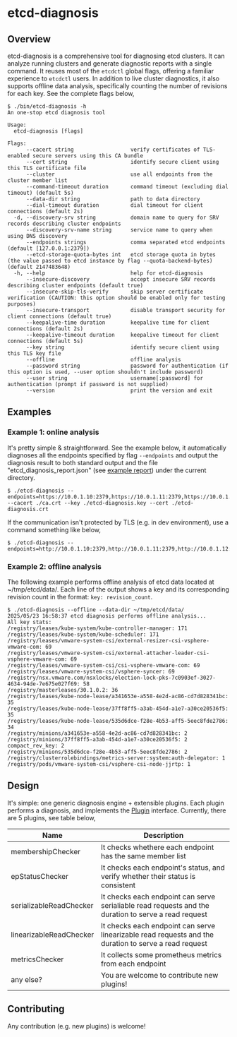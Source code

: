 # etcd-diagnosis

## Overview
etcd-diagnosis is a comprehensive tool for diagnosing etcd clusters. It can analyze running clusters and
generate diagnostic reports with a single command. It reuses most of the `etcdctl` global flags, offering a
familiar experience to `etcdctl` users. In addition to live cluster diagnostics, it also supports offline
data analysis, specifically counting the number of revisions for each key. See the complete flags below,

```
$ ./bin/etcd-diagnosis -h
An one-stop etcd diagnosis tool

Usage:
  etcd-diagnosis [flags]

Flags:
      --cacert string                  verify certificates of TLS-enabled secure servers using this CA bundle
      --cert string                    identify secure client using this TLS certificate file
      --cluster                        use all endpoints from the cluster member list
      --command-timeout duration       command timeout (excluding dial timeout) (default 5s)
      --data-dir string                path to data directory
      --dial-timeout duration          dial timeout for client connections (default 2s)
  -d, --discovery-srv string           domain name to query for SRV records describing cluster endpoints
      --discovery-srv-name string      service name to query when using DNS discovery
      --endpoints strings              comma separated etcd endpoints (default [127.0.0.1:2379])
      --etcd-storage-quota-bytes int   etcd storage quota in bytes (the value passed to etcd instance by flag --quota-backend-bytes) (default 2147483648)
  -h, --help                           help for etcd-diagnosis
      --insecure-discovery             accept insecure SRV records describing cluster endpoints (default true)
      --insecure-skip-tls-verify       skip server certificate verification (CAUTION: this option should be enabled only for testing purposes)
      --insecure-transport             disable transport security for client connections (default true)
      --keepalive-time duration        keepalive time for client connections (default 2s)
      --keepalive-timeout duration     keepalive timeout for client connections (default 5s)
      --key string                     identify secure client using this TLS key file
      --offline                        offline analysis
      --password string                password for authentication (if this option is used, --user option shouldn't include password)
      --user string                    username[:password] for authentication (prompt if password is not supplied)
      --version                        print the version and exit
```

## Examples
### Example 1: online analysis
It's pretty simple & straightforward. See the example below, it automatically diagnoses all the endpoints specified by
flag `--endpoints` and output the diagnosis result to both standard output and the file "etcd_diagnosis_report.json"
(see [example report](https://github.com/ahrtr/etcd-diagnosis/blob/main/examples/etcd_diagnosis_report.json))
under the current directory.

```
$ ./etcd-diagnosis --endpoints=https://10.0.1.10:2379,https://10.0.1.11:2379,https://10.0.1.12:2379 --cacert ./ca.crt --key ./etcd-diagnosis.key --cert ./etcd-diagnosis.crt
```

If the communication isn't protected by TLS (e.g. in dev environment), use a command something like below,
```
$ ./etcd-diagnosis --endpoints=http://10.0.1.10:2379,http://10.0.1.11:2379,http://10.0.1.12:2379
```

### Example 2: offline analysis

The following example performs offline analysis of etcd data located at ~/tmp/etcd/data/.
Each line of the output shows a key and its corresponding revision count in the format:
`key: revision_count`.

```
$ ./etcd-diagnosis --offline --data-dir ~/tmp/etcd/data/
2025/05/23 16:58:37 etcd diagnosis performs offline analysis...
All key stats:
/registry/leases/kube-system/kube-controller-manager: 171
/registry/leases/kube-system/kube-scheduler: 171
/registry/leases/vmware-system-csi/external-resizer-csi-vsphere-vmware-com: 69
/registry/leases/vmware-system-csi/external-attacher-leader-csi-vsphere-vmware-com: 69
/registry/leases/vmware-system-csi/csi-vsphere-vmware-com: 69
/registry/leases/vmware-system-csi/vsphere-syncer: 69
/registry/nsx.vmware.com/nsxlocks/election-lock-pks-7c0903ef-3027-4634-94de-7e675e027f69: 58
/registry/masterleases/30.1.0.2: 36
/registry/leases/kube-node-lease/a341653e-a558-4e2d-ac86-cd7d828341bc: 35
/registry/leases/kube-node-lease/37ff8ff5-a3ab-454d-a1e7-a30ce20536f5: 35
/registry/leases/kube-node-lease/535d6dce-f28e-4b53-aff5-5eec8fde2786: 34
/registry/minions/a341653e-a558-4e2d-ac86-cd7d828341bc: 2
/registry/minions/37ff8ff5-a3ab-454d-a1e7-a30ce20536f5: 2
compact_rev_key: 2
/registry/minions/535d6dce-f28e-4b53-aff5-5eec8fde2786: 2
/registry/clusterrolebindings/metrics-server:system:auth-delegator: 1
/registry/pods/vmware-system-csi/vsphere-csi-node-jjrtp: 1
```

## Design
It's simple: one generic diagnosis engine + extensible plugins. Each plugin performs a diagnosis, and implements the
[Plugin](https://github.com/ahrtr/etcd-diagnosis/blob/67a33648b652430735af7b4b79037dc59171400c/engine/intf/plugin.go#L3)
interface. Currently, there are 5 plugins, see table below,

| Name                    | Description                                                                                           |
|-------------------------|-------------------------------------------------------------------------------------------------------|
| membershipChecker       | It checks whethere each endpoint has the same member list                                             |
| epStatusChecker         | It checks each endpoint's status, and verify whether their status is consistent                       |
| serializableReadChecker | It checks each endpoint can serve serialiable read requests and the duration to serve a read request  |
| linearizableReadChecker | It checks each endpoint can serve linearizable read requests and the duration to serve a read request |
| metricsChecker          | It collects some prometheus metrics from each endpoint                                                |
| any else?               | You are welcome to contribute new plugins!                                                            |

## Contributing
Any contribution (e.g. new plugins) is welcome!
